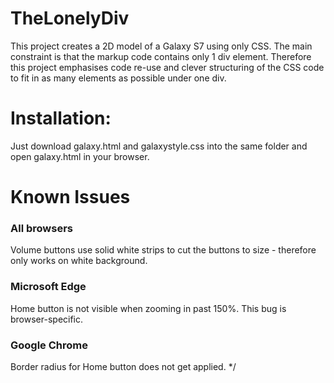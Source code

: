 # TheLonelyDiv

This project creates a 2D model of a Galaxy S7 using only CSS. The main constraint is that the markup code contains only 1 div element.
Therefore this project emphasises code re-use and clever structuring of the CSS code to fit in as many elements as possible under one div.

# Installation:
Just download galaxy.html and galaxystyle.css into the same folder and open galaxy.html in your browser.



# Known Issues

### All browsers
Volume buttons use solid white strips to cut the buttons to size - therefore only works on white background.
### Microsoft Edge
Home button is not visible when zooming in past 150%. This bug is browser-specific.
### Google Chrome
Border radius for Home button does not get applied.
*/
